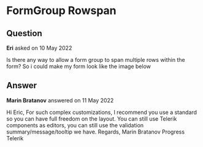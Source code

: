 # FormGroup Rowspan

## Question

**Eri** asked on 10 May 2022

Is there any way to allow a form group to span multiple rows within the form? So i could make my form look like the image below

## Answer

**Marin Bratanov** answered on 11 May 2022

Hi Eric, For such complex customizations, I recommend you use a standard <EditForm> so you can have full freedom on the layout. You can still use Telerik components as editors, you can still use the validation summary/message/tooltip we have. Regards, Marin Bratanov Progress Telerik
